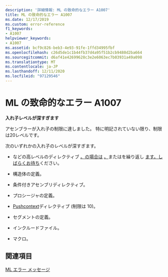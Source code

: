 ```yaml
---
description: '詳細情報: ML の致命的なエラー A1007'
title: ML の致命的なエラー A1007
ms.date: 12/17/2019
ms.custom: error-reference
f1_keywords:
- A1007
helpviewer_keywords:
- A1007
ms.assetid: bcf9c826-beb3-4e93-91fe-1ffd34995fbf
ms.openlocfilehash: c26d5de1c1b44fb37d4a95f51b2cb9480d2ba664
ms.sourcegitcommit: d6af41e42699628c3e2e6063ec7b03931a49a098
ms.translationtype: MT
ms.contentlocale: ja-JP
ms.lasthandoff: 12/11/2020
ms.locfileid: "97129546"
---
```

# <a name="ml-fatal-error-a1007"></a>ML の致命的なエラー A1007

**入れ子レベルが深すぎます**

アセンブラーが入れ子の制限に達しました。 特に明記されていない限り、制限は20レベルです。

次のいずれかの入れ子のレベルが深すぎます。

- などの高レベルのディレクティブ [。の場合は](dot-if.md) [。](dot-repeat.md)またはを繰り返し [ます。しばらくお待ち](dot-while.md)ください。

- 構造体の定義。

- 条件付きアセンブリディレクティブ。

- プロシージャの定義。

- [Pushcontext](pushcontext.md)ディレクティブ (制限は 10)。

- セグメントの定義。

- インクルードファイル。

- マクロ。

## <a name="see-also"></a>関連項目

[ML エラー メッセージ](ml-error-messages.md)
